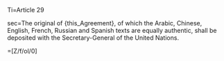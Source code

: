 Ti=Article 29

sec=The original of {this_Agreement}, of which the Arabic, Chinese, English, French, Russian and Spanish texts are equally authentic, shall be deposited with the Secretary-General of the United Nations.

=[Z/f/ol/0]
